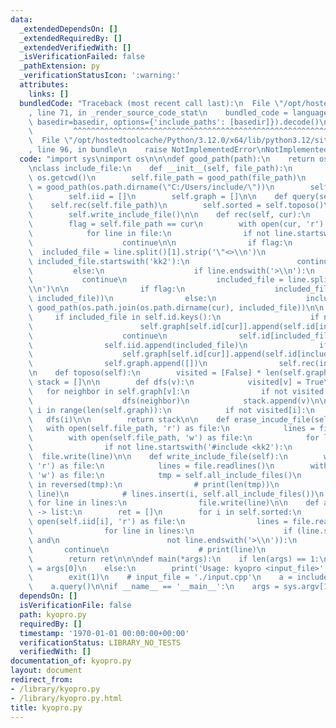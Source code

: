 ```yaml
---
data:
  _extendedDependsOn: []
  _extendedRequiredBy: []
  _extendedVerifiedWith: []
  _isVerificationFailed: false
  _pathExtension: py
  _verificationStatusIcon: ':warning:'
  attributes:
    links: []
  bundledCode: "Traceback (most recent call last):\n  File \"/opt/hostedtoolcache/Python/3.12.0/x64/lib/python3.12/site-packages/onlinejudge_verify/documentation/build.py\"\
    , line 71, in _render_source_code_stat\n    bundled_code = language.bundle(stat.path,\
    \ basedir=basedir, options={'include_paths': [basedir]}).decode()\n          \
    \         ^^^^^^^^^^^^^^^^^^^^^^^^^^^^^^^^^^^^^^^^^^^^^^^^^^^^^^^^^^^^^^^^^^^^^^^^^^^^^^^^^\n\
    \  File \"/opt/hostedtoolcache/Python/3.12.0/x64/lib/python3.12/site-packages/onlinejudge_verify/languages/python.py\"\
    , line 96, in bundle\n    raise NotImplementedError\nNotImplementedError\n"
  code: "import sys\nimport os\n\n\ndef good_path(path):\n    return os.path.normcase(os.path.realpath(path))\n\
    \nclass include_file:\n    def __init__(self, file_path):\n        self.top =\
    \ os.getcwd()\n        self.file_path = good_path(file_path)\n        self.include_path\
    \ = good_path(os.path.dirname(\"C:/Users/include/\"))\n        self.id = {}\n\
    \        self.iid = []\n        self.graph = []\n\n    def query(self):\n    \
    \    self.rec(self.file_path)\n        self.sorted = self.toposo()\n        self.erase_incude_file()\n\
    \        self.write_include_file()\n\n    def rec(self, cur):\n        # print(cur)\n\
    \        flag = self.file_path == cur\n        with open(cur, 'r') as file:\n\
    \            for line in file:\n                if not line.startswith('#include'):\n\
    \                    continue\n\n                if flag:\n                  \
    \  included_file = line.split()[1].strip('\"<>\\n')\n                    if not\
    \ included_file.startswith('kk2'):\n                        continue\n       \
    \         else:\n                    if line.endswith('>\\n'):\n             \
    \           continue\n                    included_file = line.split()[1].strip('\"\
    \\n')\n\n                if flag:\n                    included_file = good_path(os.path.join(self.include_path,\
    \ included_file))\n                else:\n                    included_file =\
    \ good_path(os.path.join(os.path.dirname(cur), included_file))\n\n           \
    \     if included_file in self.id.keys():\n                    if not flag:\n\
    \                        self.graph[self.id[cur]].append(self.id[included_file])\n\
    \                    continue\n                self.id[included_file] = len(self.id)\n\
    \                self.iid.append(included_file)\n                if not flag:\n\
    \                    self.graph[self.id[cur]].append(self.id[included_file])\n\
    \                self.graph.append([])\n                self.rec(included_file)\n\
    \n    def toposo(self):\n        visited = [False] * len(self.graph)\n       \
    \ stack = []\n\n        def dfs(v):\n            visited[v] = True\n         \
    \   for neighbor in self.graph[v]:\n                if not visited[neighbor]:\n\
    \                    dfs(neighbor)\n            stack.append(v)\n\n        for\
    \ i in range(len(self.graph)):\n            if not visited[i]:\n             \
    \   dfs(i)\n\n        return stack\n\n    def erase_incude_file(self):\n     \
    \   with open(self.file_path, 'r') as file:\n            lines = file.readlines()\n\
    \        with open(self.file_path, 'w') as file:\n            for line in lines:\n\
    \                if not line.startswith('#include <kk2'):\n                  \
    \  file.write(line)\n\n    def write_include_file(self):\n        with open(self.file_path,\
    \ 'r') as file:\n            lines = file.readlines()\n        with open(self.file_path,\
    \ 'w') as file:\n            tmp = self.all_include_files()\n            for line\
    \ in reversed(tmp):\n                # print(len(tmp))\n                lines.insert(0,\
    \ line)\n            # lines.insert(i, self.all_include_files())\n           \
    \ for line in lines:\n                file.write(line)\n\n    def all_include_files(self)\
    \ -> list:\n        ret = []\n        for i in self.sorted:\n            with\
    \ open(self.iid[i], 'r') as file:\n                lines = file.readlines()\n\
    \                for line in lines:\n                    if (line.startswith('#include')\
    \ and\n                        not line.endswith('>\\n')):\n                 \
    \       continue\n                    # print(line)\n                    ret.append(line)\n\
    \        return ret\n\n\ndef main(*args):\n    if len(args) == 1:\n        input_file\
    \ = args[0]\n    else:\n        print('Usage: kyopro <input_file>', file=sys.stderr)\n\
    \        exit(1)\n    # input_file = './input.cpp'\n    a = include_file(input_file)\n\
    \    a.query()\n\nif __name__ == '__main__':\n    args = sys.argv[1:]\n    main(*args)\n"
  dependsOn: []
  isVerificationFile: false
  path: kyopro.py
  requiredBy: []
  timestamp: '1970-01-01 00:00:00+00:00'
  verificationStatus: LIBRARY_NO_TESTS
  verifiedWith: []
documentation_of: kyopro.py
layout: document
redirect_from:
- /library/kyopro.py
- /library/kyopro.py.html
title: kyopro.py
---
```


